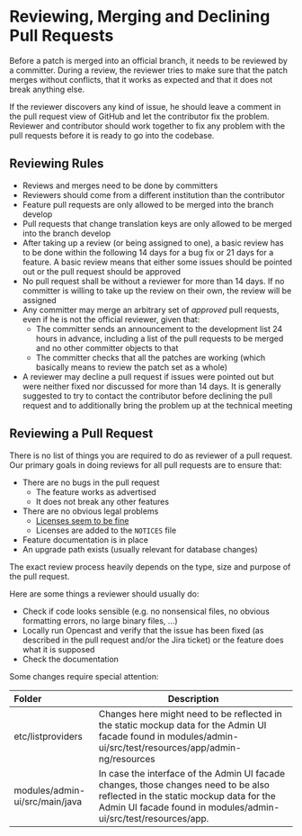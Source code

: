 Reviewing, Merging and Declining Pull Requests
==============================================

Before a patch is merged into an official branch, it needs to be reviewed by a committer. During a
review, the reviewer tries to make sure that the patch merges without conflicts, that it works as expected and that
it does not break anything else.

If the reviewer discovers any kind of issue, he should leave a comment in the pull request view of GitHub and let the
contributor fix the problem. Reviewer and contributor should work together to fix any problem with the pull requests
before it is ready to go into the codebase.

Reviewing Rules
---------------

* Reviews and merges need to be done by committers
* Reviewers should come from a different institution than the contributor
* Feature pull requests are only allowed to be merged into the branch develop
* Pull requests that change translation keys are only allowed to be merged into the branch develop
* After taking up a review (or being assigned to one), a basic review has to be done within the following 14 days for a
  bug fix or 21 days for a feature. A basic review means that either some issues should be pointed out or the pull
  request should be approved
* No pull request shall be without a reviewer for more than 14 days. If no committer is willing to take up the review
  on their own, the review will be assigned
* Any committer may merge an arbitrary set of *approved* pull requests, even if he is not the official reviewer, given
  that:
    * The committer sends an announcement to the development list 24 hours in advance, including a list of the pull
      requests to be merged and no other committer objects to that
    * The committer checks that all the patches are working (which basically means to review the patch set as a whole)
* A reviewer may decline a pull request if issues were pointed out but were neither fixed nor discussed for more than
  14 days. It is generally suggested to try to contact the contributor before declining the pull request and to
  additionally bring the problem up at the technical meeting


Reviewing a Pull Request
------------------------

There is no list of things you are required to do as reviewer of a pull request. Our primary goals in doing reviews for
all pull requests are to ensure that:

* There are no bugs in the pull request
    * The feature works as advertised
    * It does not break any other features
* There are no obvious legal problems
    * [Licenses seem to be fine](license.md)
    * Licenses are added to the `NOTICES` file
* Feature documentation is in place
* An upgrade path exists (usually relevant for database changes)


The exact review process heavily depends on the type, size and purpose of the pull request. 

Here are some things a reviewer should usually do:

* Check if code looks sensible (e.g. no nonsensical files, no obvious formatting errors, no large binary files, …)
* Locally run Opencast and verify that the issue has been fixed (as described in the pull request and/or the Jira
  ticket) or the feature does what it is supposed
* Check the documentation

Some changes require special attention:

Folder                         | Description
:------------------------------|------------
etc/listproviders              | Changes here might need to be reflected in the static mockup data for the Admin UI facade found in modules/admin-ui/src/test/resources/app/admin-ng/resources
modules/admin-ui/src/main/java | In case the interface of the Admin UI facade changes, those changes need to be also reflected in the static mockup data for the Admin UI facade found in modules/admin-ui/src/test/resources/app.
